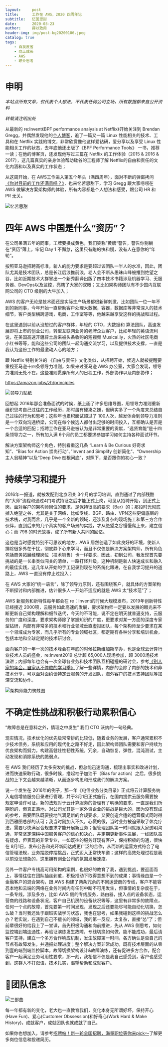 ```yaml
---
layout:     post
title:      工作在 AWS，2020 四周年记
subtitle:   忆苦思甜
date:       2020-03-23
author:     薛以致用
header-img: img/post-bg20200106.jpeg
catalog: true
tags:
    - 自我反省
    - 向上成长
    - AWS
    - 职业思考
---
```

# 申明


_本站点所有文章，仅代表个人想法，不代表任何公司立场，所有数据都来自公开资料_

*转载请注明出处*

从最新的 re:Invent《BPF performance analysis at Netflix》开始关注到 Brendan Gregg，并偶然发现他的[个人博客](http://www.brendangregg.com/)，追了一篇又一篇 Linux 性能相关的技术、工具和在 Netflix 实践的博文，非常欣赏像他这样爱钻研，爱分享以及享受 Linux 性能相关工作的状态，去年底他还出版了《BPF Performance Tools》 一书，推荐一读；在他的博客页，还发现他写过三篇在 Netflix 的工作体验（2015 & 2016 & 2017），这几篇真实的亲身体验帮助硅谷的工程师了解 Netflix的自由和责任的文化内涵和以及真实的工作状态；

从这周开始，在 AWS工作进入第五个年头（满四周年），面对不断的弹窗拷问[《你对目前的工作还满意吗？》](https://mp.weixin.qq.com/s?__biz=MzU3Mzg1Njk0Ng==&mid=2247484199&idx=1&sn=07a237f93033e19ef348945dd9f96f2f&chksm=fd3a0efaca4d87ec03d3e3a5685e8c1a6dd969dbf41f3d61b6eb02d4a628f482675136383d20&token=416817766&lang=zh_CN#rd)，也来忆苦思甜下，学习 Gregg 跟大家唠唠在 AWS 做解决方案架构师的体验，所有内容都是个人想法和感受，跟公司 HR 和 PR 无关。

![忆苦思甜]({{site.image-srv}}/img/20200322/3.png)

# 四年 AWS 中国是什么“资历”？

在公司呆满五年的同事，工牌要换成黄色，我们笑称”黄牌“警告，警告你别躺在“资历”薄上，牢记 Day 1 不懈怠，这里只有跑的快和慢，没有人在意你的“年轮”。

按照亚马逊招聘高标准，新人的能力要求是要超过该团队一半人的水准，因此，团队尤其是技术团队，总是长江后浪推前浪，老人会不断从愚昧山峰被推到绝望之谷，比如近期技术大群冒出一个新秀翻译出版了四本技术书籍涉及机器学习、无服务器、DevOps以及监控，亮瞎了大家的双眼；又比如架构师团队有不少国内互联网公司的 CTO 级别的大牛加入；

AWS 的客户无论是技术面还是实际生产场景都很新鲜刺激，比如团队一位一年不到的新同事，今年开始一直帮助客户处理大数据，容器，数据库等非常深入的技术细节，客户类型横跨游戏，电商，工作室等等，他越来越享受这样的挑战和过程。

在这里遇到以前从没想过的客户群体，年轻的 CTO，大数据和 算法团队，高速发展即将上市的创业公司，转型互联网业务的老牌企业客户，比如年轻的英语流利说，在美国高速开疆辟土后来被头条收购的短视频 Musical.ly，火热的社区电商小红书等等，能和这些公司的团队一起沟通交流学习，以及提供技术支撑，一直是我认为这份工作的最激动人心的地方；

跟 Netflix 特别关注的 《自由与责任》文化类似，从招聘开始，候选人就被提醒要重视亚马逊十四条领导力准则，如果来过亚马逊 AWS 办公室，大家会发现，领导力准则无处不在，这些准则贯穿所有人的日程工作，外部协作以及内部协作；

https://amazon.jobs/zh/principles 

![领导力贴纸]({{site.image-srv}}/img/20200322/1.jpeg)

回想起 2016年那会准备面试的时候，纸上画了许多思维导图，用领导力准则重新组织思考自己过往的工作经历，那时虽有硬凑之嫌，但确实多了一个角度来总结自己过往的行为和思考；这些年也累积面试超过了 100人次，越发体会到领导力准则是一个双向沟通桥梁，公司在每个候选人都付出足够的时间投入，互相确认是否是一个合适的匹配；招聘工作在亚马逊被认为是非常重要的贡献，“选贤育能”是十四条领导力之一，所有加入满 6个月的员工都要求参加学习如何主持各种面试环节。

解决方案架构师这个角色，特别看重这几条 “Learn & Be Curious 好奇求知”、“Bias for Action 崇尚行动”、”Invent and Simplify 创新简化“、“Ownership 主人翁精神”以及“Deep Dive 刨根问底”，对照下，是否跟你的初心一致？

# 持续学习和提升

2016年一报道，就被发配到北京闭关 3个月的学习培训，直到通过了内部残酷的“大师”流程和通过4门考试持证之后才能正式上岗，可见从招聘开始，到正式上岗，面对客户的架构师岗位的要求，是保持很高的要求（Bar）的；那段时光彻底掉入绝望之谷，尤其是关于网络，比如专线、BGP、路由、VPN这些更偏底层的技术栈，对我而言，几乎是一个全新的领域，还涉及复杂的现场施工和第三方合作伙伴，直到后来的几个真实的客户场景的实践，才从绝望之谷慢慢爬上来，建立信心；而 798 的时光故事，成了所有新人共同的回忆。

这也是当时感觉特别不可思议的地方，AWS 居然创造了如此良好的环境，使新人排除很多外在干扰，彻底静下心来学习，而且不仅仅是解决方案架构师，所有角色包括商务拓展经理岗位（技术销售）也一样要求，因此，初到公司，我发现首先要挑战的是一长串类似闯关的清单，一路打怪升级，这种机制是新人快速成长和融入的最佳实践，这几年从开始的手工记录到现在的系统化跟进，在自我学习提升的道路上，AWS 一直没有停止过投入；

在 AWS 大家的“统一语言”，除了领导力原则，还有围绕客户，就具体的方案架构不断探讨和内部推进，估计很多人一开始不适应的就是 AWS 太“技术范”了；

AWS 新服务和新特性每年都会在 re：Invent的时候大规模发布，2019年创新特性已经接近 2000项，云服务如此高速的发展，要求架构师一定要以发展的眼光来不断更新自己架构理解和细节迭代，今天的不可能，说不定在明天就普遍支持，云服务的广度和深度，要求架构师除了掌握知识的广度，更要求对某一方面的深度专家型钻研，内部有非常多的技术和行业领域垂直虚拟团队，每个架构师至少要求在某一个领域成为专家，而几乎所有的专业领域社区，都定期有各种分享和培训机会，包括本地和全球定期的技术研讨会。

面向客户的一年一次的技术峰会在年底的时候拉斯维加斯举办，也是全球云计算行业技术人员的盛会，re:Invent2019 总计超 65,000人现场参加，超 3000场技术演讲；内部每年也会有一次全球各业务和技术团队互相碰撞的研讨会，参考[《别人家的年会，自家从不停歇的学习季》](https://mp.weixin.qq.com/s?__biz=MzU3Mzg1Njk0Ng==&mid=2247484128&idx=1&sn=7b6253cd9845c5a165e8fb36b4540d9c&chksm=fd3a0f3dca4d862ba0d754fcf20a93d3410b044382e49208e1b9f45f65b642d97da343425824&token=416817766&lang=zh_CN#rd)了解一些详情，内部的会除了内部的技术和非技术分享，可以面对面约谈特定云服务的开发团队，海外客户的技术支持团队等加深交流和协作。

![架构师能力蜘蛛图]({{site.image-srv}}/img/20200322/4.png)

# 不确定性挑战和积极行动累积信心

“故障总是在意料之外，情理之中发生” 我们 CTO 沃纳的一句经典。

现实情况，技术优化的优先级常常排的比较低，随着业务的发展，客户通常累积不少技术债务，系统和应用的现代化之路不好走，因此架构师团队需要和客户持续为优良架构而努力，构建高健壮性韧性系统，冗余，自动恢复，弹性，混沌测试，主动发现和消除系统的脆弱点。

在 AWS 我们经历了太多突发的挑战，但总能迅速沟通，梳理出事实和改进计划，进而快速采取行动，很多时候，撸起袖子加油干（Bias for action）之后，很多挑战的上下文会越来越清晰，从而逐步构思和形成我们的解决方案。

说一个发生在 2016年的例子，那一年《电信业务分类目录》正式将云计算服务纳入电信增值服务目录进行管理，并于3月1日正式施行，在国内提供云服务需要按规定申请许可证，新的法规对于云计算服务的管理有了明确的要求，一直是我们所期盼的，但真正落地，对公司尤其是一家外资企业的挑战是巨大的，因为没有现成的参考，需要团队既要接地气满足新的合规要求，又要创造合适的运营模式同时得到西雅图总部的认可；我当时刚加入不久，心慌的很，当时业务被迫采取了休克疗法，需要尽快满足合规要求才能开展新业务；但管理团队第一时间就跟大家透明沟通，非常坚定深耕中国服务客户的信心和决心，并定期更新事件进展，一线团队虽有疑虑，但表现的非常专业，一如既往的服务好现有客户，保持积极的沟通，很快在 8月1日，发布公告和光环新网达成更广泛的合作，从而新的运营方式符合了电信管理法规，业务摆脱停摆挑战，正式迈入正常快车道；这样的高效处理过程是我以前没法想象的，这里拥有创业公司的氛围发展速度。

另外一件客户专线高可用架构的案例，也很好的教育了我，遇到挑战，要迎面而上，事情往往在团队抽丝剥茧，积极推动下取得意想不到的成果；事情缘由是一个金融客户的混合架构，跟 AWS 构建了两条冗余的不同运营商的专线，客户不能容忍本地和云端的网络在业务时间内有任何中断不可用发生，但事情的复杂度在于，一条专线，涉及多方，比如 AWS 侧的专线服务，路由器，接入点的设备状态，运营商的线路和设备状况，客户自己机房的设备状况等等，这里有非常多的故障点，任何一个点的故障，首先要第一时间发现，发现之后还要能尽可能自动化切换，怎么破？当时我还处于跟班实战学习状态，我也在思考，如果我碰到这样的挑战怎么办？老实说，在遇到自己不擅长的领域，我的第一反应，太复杂，直接“怂”了；但前辈很好的给我上了一堂课，首先积极沟通和向前推进，先从 AWS 侧思考，如何监控端到端连通性，再验证演练发生故障，专线切换如何做，能不能成功，最后请客户支持，建立一个多方合作响应机制，发生故障第一时间，各方确认是否自己的节点有故障发生，并通报处理进度；整个解决方案非常成功，既有技术层面的从零到壹的端到端监控脚本，故障切换架构设计&故障演练，还有促进多方合作，配合客户一起满足业务可用性要求，那一刻，我相信不仅是我自己感受到，客户也感受到，这群人不打诳语，技术扎实，渴望帮助和成就客户。


# 团队信念

![三部曲]({{site.image-srv}}/img/20200322/2.png)

每一年都有新的变化，老大也一直教育我们，变化本身无所谓好坏，保持开心(Have Fun)、爱心(Customer Obssession)和好奇心(Work Hard & Make History)，成就客户，成就团队也就成就了自己。

如果你也想加入，请参考[招聘帖！新一轮全国招聘，海量职位等你来pick～](https://mp.weixin.qq.com/s/PfY9Eg765kaUBvR48h8kzQ)了解更多岗位信息和投递简历。